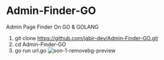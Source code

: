 # Admin-Finder-GO
Admin Page Finder On GO &amp; GOLANG
1)   git clone https://github.com/jabir-dev/Admin-Finder-GO.git
2)   cd Admin-Finder-GO
3)   go run url.go
![son-1-removebg-preview](https://user-images.githubusercontent.com/61085403/134004611-6f0dff0b-4489-4cf3-a44b-1c134379a9fb.png)
